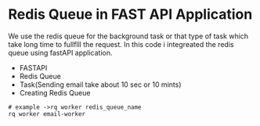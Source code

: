 # Redis Queue in FAST API Application
We use the redis queue for the background task or that type of task which take long time to fullflll the request. In this code i integreated the redis queue using fastAPI application.
* FASTAPI
* Redis Queue
* Task(Sending email take about 10 sec or 10 mints)
* Creating Redis Queue
```angular2html
# example ->rq worker redis_queue_name
rq worker email-worker
```